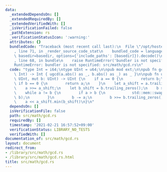 ```yaml
---
data:
  _extendedDependsOn: []
  _extendedRequiredBy: []
  _extendedVerifiedWith: []
  _isVerificationFailed: false
  _pathExtension: rs
  _verificationStatusIcon: ':warning:'
  attributes: {}
  bundledCode: "Traceback (most recent call last):\n  File \"/opt/hostedtoolcache/Python/3.9.4/x64/lib/python3.9/site-packages/onlinejudge_verify/documentation/build.py\"\
    , line 71, in _render_source_code_stat\n    bundled_code = language.bundle(stat.path,\
    \ basedir=basedir, options={'include_paths': [basedir]}).decode()\n  File \"/opt/hostedtoolcache/Python/3.9.4/x64/lib/python3.9/site-packages/onlinejudge_verify/languages/user_defined.py\"\
    , line 68, in bundle\n    raise RuntimeError('bundler is not specified: {}'.format(path.as_posix()))\n\
    RuntimeError: bundler is not specified: src/math/gcd.rs\n"
  code: "type Int = i64;\ntype UInt = u64;\n\npub mod ext;\n\npub fn gcd(a: Int, b:\
    \ Int) -> Int { ugcd(a.abs() as _, b.abs() as _) as _ }\n\npub fn ugcd(mut a:\
    \ UInt, mut b: UInt) -> UInt {\n    if a == 0 {\n        return b;\n    } else\
    \ if b == 0 {\n        return a;\n    }\n    let a_shift = a.trailing_zeros();\n\
    \    a >>= a_shift;\n    let b_shift = b.trailing_zeros();\n    b >>= b_shift;\n\
    \    while a != b {\n        if a > b {\n            std::mem::swap(&mut a, &mut\
    \ b);\n        }\n        b -= a;\n        b >>= b.trailing_zeros();\n    }\n\
    \    a << a_shift.min(b_shift)\n}\n"
  dependsOn: []
  isVerificationFile: false
  path: src/math/gcd.rs
  requiredBy: []
  timestamp: '2021-02-21 16:57:52+09:00'
  verificationStatus: LIBRARY_NO_TESTS
  verifiedWith: []
documentation_of: src/math/gcd.rs
layout: document
redirect_from:
- /library/src/math/gcd.rs
- /library/src/math/gcd.rs.html
title: src/math/gcd.rs
---
```


